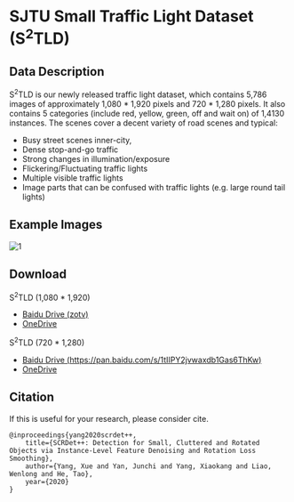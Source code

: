 # SJTU Small Traffic Light Dataset (S<sup>2</sup>TLD)     

## Data Description
S<sup>2</sup>TLD is our newly released traffic light dataset, which contains 5,786 images of approximately 1,080 * 1,920 pixels and 720 * 1,280 pixels. It also contains 5 categories (include red, yellow, green, off and wait on) of 1,4130 instances. 
The scenes cover a decent variety of road scenes and typical:
* Busy street scenes inner-city, 
* Dense stop-and-go traffic
* Strong changes in illumination/exposure
* Flickering/Fluctuating traffic lights
* Multiple visible traffic lights
* Image parts that can be confused with traffic lights (e.g. large round tail lights)

## Example Images
![1](S2TLD.png)

## Download
S<sup>2</sup>TLD (1,080 * 1,920)      
* [Baidu Drive (zotv)](https://pan.baidu.com/s/1pUSu_f_AWp1Kww3D3koh3g)        
* [OneDrive](https://1drv.ms/u/s!Akhz5L4oxpUGiX2BR8RRl4B-XJ4I?e=GlYMWJ)  

S<sup>2</sup>TLD (720 * 1,280)
* [Baidu Drive (https://pan.baidu.com/s/1tIIPY2jvwaxdb1Gas6ThKw)](b3ds)        
* [OneDrive](https://1drv.ms/u/s!Akhz5L4oxpUGiX2BR8RRl4B-XJ4I?e=33mFo0) 

## Citation

If this is useful for your research, please consider cite.

```
@inproceedings{yang2020scrdet++,
    title={SCRDet++: Detection for Small, Cluttered and Rotated Objects via Instance-Level Feature Denoising and Rotation Loss Smoothing},
    author={Yang, Xue and Yan, Junchi and Yang, Xiaokang and Liao, Wenlong and He, Tao},
    year={2020}
}
```